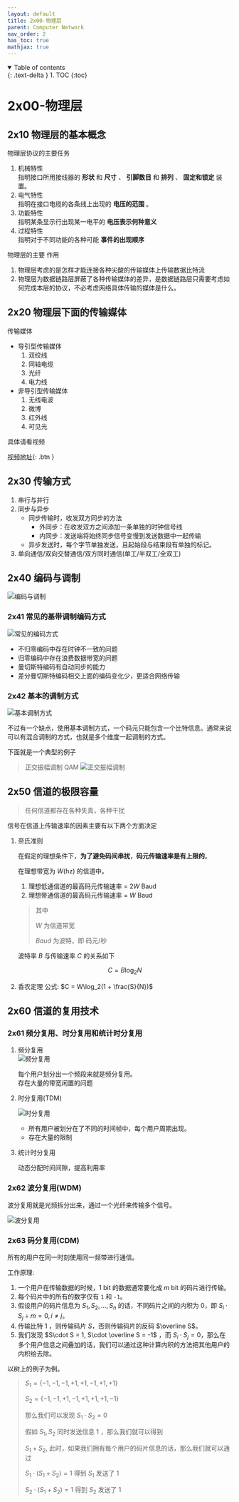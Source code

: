 ```yaml
---
layout: default
title: 2x00-物理层
parent: Computer Network
nav_order: 2
has_toc: true
mathjax: true
---
```


<details open markdown="block">
  <summary>
    Table of contents
  </summary>
  {: .text-delta }
1. TOC
{:toc}
</details>

# 2x00-物理层

## 2x10 物理层的基本概念

物理层协议的主要任务
1. 机械特性   
   指明接口所用接线器的 **形状** 和 **尺寸** 、 **引脚数目** 和 **排列** 、 **固定和锁定** 装置。
2. 电气特性  
   指明在接口电缆的各条线上出现的 **电压的范围** 。
3. 功能特性  
   指明某条显示行出现某一电平的 **电压表示何种意义**
4. 过程特性  
   指明对于不同功能的各种可能 **事件的出现顺序**


物理层的主要 作用

1. 物理层考虑的是怎样才能连接各种尖酸的传输媒体上传输数据比特流
2. 物理层为数据链路层屏蔽了各种传输媒体的差异，是数据链路层只需要考虑如何完成本层的协议，不必考虑网络具体传输的媒体是什么。

## 2x20 物理层下面的传输媒体

传输媒体
- 导引型传输媒体
   1. 双绞线
   2. 同轴电缆
   3. 光纤
   4. 电力线
- 非导引型传输媒体
   1. 无线电波
   2. 微博
   3. 红外线
   4. 可见光

具体请看视频

[<i class="fa-brands fa-bilibili"></i> 视频地址](https://www.bilibili.com/video/BV1c4411d7jb?p=15&share_source=copy_web){: .btn }

## 2x30 传输方式

1. 串行与并行
2. 同步与异步
   - 同步传输时，收发双方同步的方法
     - 外同步：在收发双方之间添加一条单独的时钟信号线
     - 内同步：发送端将始终同步信号变慢到发送数据中一起传输
   - 异步发送时，每个字节单独发送，且起始段与结束段有单独的标记。
3. 单向通信/双向交替通信/双方同时通信(单工/半双工/全双工)

## 2x40 编码与调制

![编码与调制](https://s2.loli.net/2022/07/01/kJ8vNqaSmX5Wi2e.png)

### 2x41 常见的基带调制编码方式

![常见的编码方式](https://s2.loli.net/2022/07/15/BzTD3biXqenZyoO.png)

- 不归零编码中存在时钟不一致的问题
- 归零编码中存在浪费数据带宽的问题
- 曼切斯特编码有自动同步的能力
- 差分曼切斯特编码相交上面的编码变化少，更适合网络传输


### 2x42 基本的调制方式

![基本调制方式](https://s2.loli.net/2022/07/15/aApqJ7XYNjbHTBy.png)

不过有一个缺点，使用基本调制方式，一个码元只能包含一个比特信息。通常来说可以有混合调制的方式，也就是多个维度一起调制的方式。

下面就是一个典型的例子

> 正交振幅调制 QAM
> ![正交振幅调制](https://s2.loli.net/2022/07/15/PJTe28XKVuCdzkp.png)


## 2x50 信道的极限容量

> 任何信道都存在各种失真，各种干扰

信号在信道上传输速率的因素主要有以下两个方面决定

1. 奈氏准则
   
   在假定的理想条件下，**为了避免码间串扰**，**码元传输速率是有上限的**。

   在理想带宽为 $W$(hz) 的信道中。

   1. 理想低通信道的最高码元传输速率 = $2W$ Baud
   2. 理想带通信道的最高码元传输速率 = $W$ Baud
   
   > 其中 
   > 
   > $W$ 为信道带宽
   > 
   > $Baud$ 为波特，即 码元/秒

   波特率 $B$ 与传输速率 $C$ 的关系如下  
   
   $$
      C = B \log_2 N
   $$


2. 香农定理
   公式: $C = W\log_2(1 + \frac{S}{N})$

## 2x60 信道的复用技术

### 2x61 频分复用、时分复用和统计时分复用

1. 频分复用  
   ![频分复用](https://s2.loli.net/2022/07/15/qfN1WMsAnyGjlQY.png)

   每个用户划分出一个频段来就是频分复用。  
   存在大量的带宽闲置的问题

2. 时分复用(TDM)

   ![时分复用](https://s2.loli.net/2022/07/15/medXsM5WKqjvIJE.png)

   - 所有用户被划分在了不同的时间帧中，每个用户周期出现。
   - 存在大量的限制

3. 统计时分复用
   
   动态分配时间间隙，提高利用率

### 2x62 波分复用(WDM)

波分复用就是光频拆分出来，通过一个光纤来传输多个信号。

![波分复用](https://s2.loli.net/2022/07/15/5IvVc2XRWMUiHSx.png)

### 2x63 码分复用(CDM)

所有的用户在同一时刻使用同一频带进行通信。

工作原理:
1. 一个用户在传输数据的时候，$1$ bit 的数据通常要化成 $m$ bit 的码片进行传输。
2. 每个码片中的所有的数字仅有 `1` 和 `-1`。
3. 假设用户的码片信息为 $S_1,S_2,...,S_n$ 的话，不同码片之间的内积为 0，即 $S_i\cdot S_j \div m= 0, i \ne j$。
4. 传输比特 1 ，则传输码片 $S$，否则传输码片的反码 $\overline S$。
5. 我们发现 $S\cdot S = 1, S\cdot \overline S = -1$ ，而 $S_i \cdot S_j = 0$，那么在多个用户信息之间叠加的话，我们可以通过这种计算内积的方法把其他用户的内积给去除。

以树上的例子为例。

> $S_1 = \{ -1, -1, -1, +1, +1, -1, +1, +1 \}$
>
> $S_2 = \{ -1, -1, +1, -1, +1, +1, +1, -1 \}$
> 
> 那么我们可以发现 $S_1 \cdot S_2 = 0$
> 
> 假如 $S_1,S_2$ 同时发送信息 1 ，那么我们就可以得到
> 
> $S_1+S_2$, 此时，如果我们拥有每个用户的码片信息的话，那么我们就可以通过
> 
> $S_1 \cdot (S_1 + S_2) = 1$ 得到 $S_1$ 发送了 1
> 
> $S_2 \cdot (S_1 + S_2) = 1$ 得到 $S_2$ 发送了 1
 